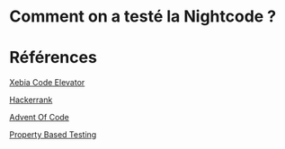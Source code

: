 # Comment on a testé la Nightcode ?

# Références

[Xebia Code Elevator](https://blog.engineering.publicissapient.fr/2013/07/15/techevent-code-elevator-un-concours-de-programmation/)

[Hackerrank](https://www.hackerrank.com/)

[Advent Of Code](https://adventofcode.com/)

[Property Based Testing](https://fsharpforfunandprofit.com/pbt/)
